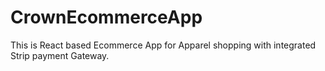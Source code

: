 # CrownEcommerceApp
This is React based Ecommerce App for Apparel shopping with integrated Strip payment Gateway.
